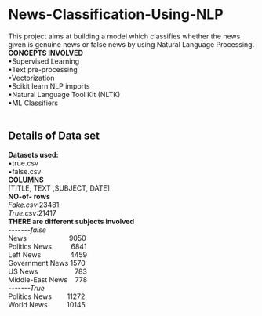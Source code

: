 # News-Classification-Using-NLP
This project aims at building a model which classifies whether the news given is genuine news or false news by using Natural Language Processing. <br>
**CONCEPTS INVOLVED** <br>
•Supervised Learning <br>
•Text pre-processing <br>
•Vectorization <br>
•Scikit learn NLP imports <br>
•Natural Language Tool Kit (NLTK) <br>
•ML Classifiers <br> <br>
## Details of Data set <br>
**Datasets used:**<br>
•true.csv <br>
•false.csv <br>
**COLUMNS** <br>
[TITLE, TEXT ,SUBJECT, DATE] <br>
**NO-of- rows** <br>
*Fake.csv*:23481 <br>
*True.csv*:21417 <br>
**THERE are different subjects involved** <br>
*-------false* <br>
News &nbsp; &nbsp; &nbsp; &nbsp; &nbsp; &nbsp; &nbsp; &nbsp; &nbsp; &nbsp; &nbsp;9050 <br>
Politics News &nbsp; &nbsp; &nbsp; &nbsp; &nbsp;6841 <br>
Left News &nbsp; &nbsp; &nbsp; &nbsp; &nbsp; &nbsp; &nbsp; 4459 <br>
Government News    1570 <br>
US News &nbsp; &nbsp; &nbsp; &nbsp; &nbsp; &nbsp; &nbsp; &nbsp; &nbsp; 783 <br>
Middle-East News &nbsp; &nbsp;778 <br>
*-------True* <br>
Politics News &nbsp; &nbsp; &nbsp; &nbsp;11272 <br>
World News &nbsp; &nbsp; &nbsp; &nbsp; &nbsp;10145 <br>
